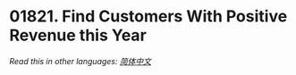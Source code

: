 # 01821. Find Customers With Positive Revenue this Year

  _Read this in other languages:_
    [_简体中文_](README.zh-CN.md)

